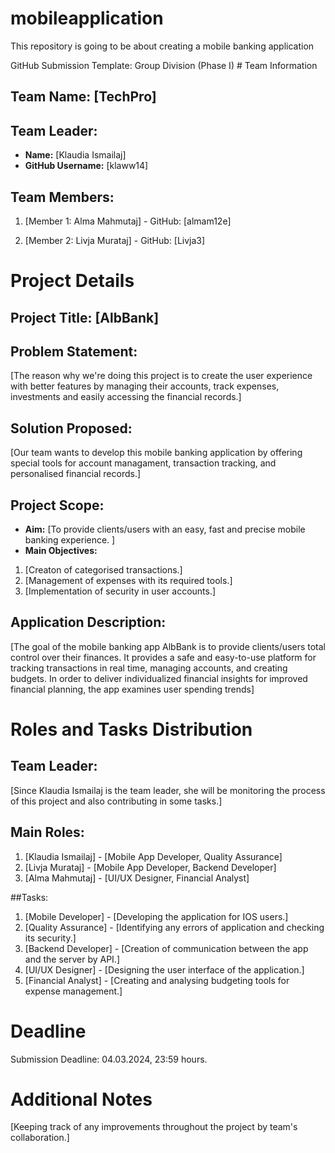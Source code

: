 # mobileapplication
This repository is going to be about creating a mobile banking application

GitHub Submission Template: Group Division (Phase I) # Team Information
## Team Name: [TechPro]

## Team Leader:
-  **Name:** [Klaudia Ismailaj]
- **GitHub Username:** [klaww14]

## Team Members:
1. [Member 1: Alma Mahmutaj] - GitHub: [almam12e]

2. [Member 2: Livja Murataj] - GitHub: [Livja3]


# Project Details

## Project Title: [AlbBank]

## Problem Statement:
[The reason why we're doing this project is to create the user experience with better features by managing their accounts,
track expenses, investments and easily accessing the financial records.]

## Solution Proposed:
[Our team wants to develop this mobile banking application by offering special tools for account managament, transaction tracking,
and personalised financial records.]

## Project Scope:
- **Aim:** [To provide clients/users with an easy, fast and precise mobile banking experience. ]
- **Main Objectives:**
1. [Creaton of categorised transactions.]
2. [Management of expenses with its required tools.]
3. [Implementation of security in user accounts.]

## Application Description:
[The goal of the mobile banking app AlbBank is to provide clients/users total control over their finances. 
It provides a safe and easy-to-use platform for tracking transactions in real time, 
managing accounts, and creating budgets. In order to deliver individualized financial insights 
for improved financial planning, the app examines user spending trends]

# Roles and Tasks Distribution

## Team Leader:

[Since Klaudia Ismailaj is the team leader, she will be monitoring the process of this project and also contributing in some tasks.]

## Main Roles:
1. [Klaudia Ismailaj] - [Mobile App Developer, Quality Assurance]
2. [Livja Murataj] - [Mobile App Developer, Backend Developer]
3. [Alma Mahmutaj] - [UI/UX Designer, Financial Analyst]

##Tasks:
1. [Mobile Developer] - [Developing the application for IOS users.]
2. [Quality Assurance] - [Identifying any errors of application and checking its security.]
3. [Backend Developer] - [Creation of communication between the app and the server by API.] 
4. [UI/UX Designer] - [Designing the user interface of the application.]
5. [Financial Analyst] - [Creating and analysing budgeting tools for expense management.]


# Deadline
Submission Deadline: 04.03.2024, 23:59 hours.

# Additional Notes
[Keeping track of any improvements throughout the project by team's collaboration.]
